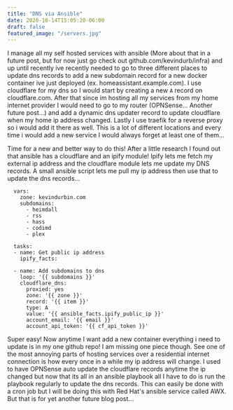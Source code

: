 ```yaml
---
title: "DNS via Ansible"
date: 2020-10-14T15:05:20-06:00
draft: false
featured_image: "/servers.jpg"
---
```

I manage all my self hosted services with ansible (More about that in a future
post, but for now just go check out github.com/kevindurb/infra) and up until
recently ive recently needed to go to three different places
to update dns records to add a new subdomain record for a new docker container
ive just deployed (ex. homeassistant.example.com). I use cloudflare for my dns
so I would start by creating a new `A` record on cloudflare.com. After that
since im hosting all my services from my home internet provider I would need to
go to my router (OPNSense... Another future post...) and add a dynamic dns
updater record to update cloudflare when my home ip address changed. Lastly I
use traefik for a reverse proxy so i would add it there as well. This is a lot
of different locations and every time i would add a new service I would always
forget at least one of them...

Time for a new and better way to do this! After a little research I found out
that ansible has a cloudflare and an ipify module! Ipify lets me fetch my
external ip address and the cloudflare module lets me update my DNS records. A
small ansible script lets me pull my ip address then use that to update the dns
records...
```
  vars:
    zone: kevindurbin.com
    subdomains:
      - heimdall
      - rss
      - hass
      - codimd
      - plex

  tasks:
  - name: Get public ip address
    ipify_facts:

  - name: Add subdomains to dns
    loop: '{{ subdomains }}'
    cloudflare_dns:
      proxied: yes
      zone: '{{ zone }}'
      record: '{{ item }}'
      type: A
      value: '{{ ansible_facts.ipify_public_ip }}'
      account_email: '{{ email }}'
      account_api_token: '{{ cf_api_token }}'
```

Super easy! Now anytime I want add a new container everything i need to update
is in my one github repo! I am missing one piece though. See one of the most
annoying parts of hosting services over a residential internet connection is how
every once in a while my ip address will change. I used to have OPNSense auto
update the cloudflare records anytime the ip changed but now that its all in an
ansible playbook all I have to do is run the playbook regularly to update the
dns records. This can easily be done with a cron job but I will be doing this
with Red Hat's ansible service called AWX. But that is for yet another future blog post...
